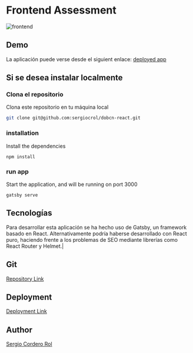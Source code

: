 # Frontend Assessment
![frontend](https://res.cloudinary.com/drcjcovjy/image/upload/v1568943437/misc/front_nzjoba.png)

## Demo

La aplicación puede verse desde el siguient enlace: [deployed app](https://xenodochial-jennings-fdbaf9.netlify.com/)


## Si se desea instalar localmente

### Clona el repositorio

Clona este repositorio en tu máquina local

```bash
git clone git@github.com:sergiocrol/dobcn-react.git
```

### installation

Install the dependencies

```
npm install
```

### run app

Start the application, and will be running on port 3000

```
gatsby serve
```

## Tecnologías

Para desarrollar esta aplicación se ha hecho uso de Gatsby, un framework basado en React.
Alternativamente podría haberse desarrollado con React puro, haciendo frente a los problemas de SEO mediante librerías como React Router y Helmet.|              


## Git

[Repository Link](https://github.com/sergiocrol/dobcn-react)

## Deployment

[Deployment Link](https://xenodochial-jennings-fdbaf9.netlify.com/)

## Author

[Sergio Cordero Rol](https://github.com/sergiocrol)
